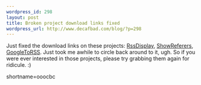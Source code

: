 ```yaml
--- 
wordpress_id: 298
layout: post
title: Broken project download links fixed
wordpress_url: http://www.decafbad.com/blog/?p=298
---
```

Just fixed the download links on these projects:  <a href="http://www.decafbad.com/twiki/bin/view/Main/RssDisplay">RssDisplay</a>, <a href="http://www.decafbad.com/twiki/bin/view/Main/ShowReferers">ShowReferers</a>, <a href="http://www.decafbad.com/twiki/bin/view/Main/GoogleToRSS">GoogleToRSS</a>.  Just took me awhile to circle back around to it, ugh.  So if you were ever interested in those projects, please try grabbing them again for ridicule.  :)
<!--more-->
shortname=ooocbc
